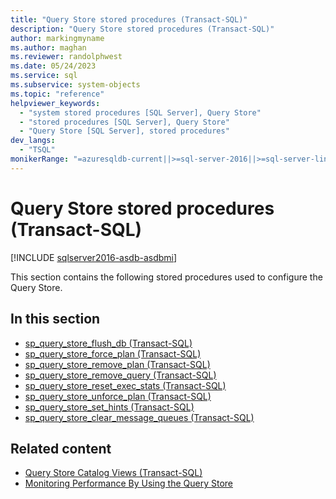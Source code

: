 ```yaml
---
title: "Query Store stored procedures (Transact-SQL)"
description: "Query Store stored procedures (Transact-SQL)"
author: markingmyname
ms.author: maghan
ms.reviewer: randolphwest
ms.date: 05/24/2023
ms.service: sql
ms.subservice: system-objects
ms.topic: "reference"
helpviewer_keywords:
  - "system stored procedures [SQL Server], Query Store"
  - "stored procedures [SQL Server], Query Store"
  - "Query Store [SQL Server], stored procedures"
dev_langs:
  - "TSQL"
monikerRange: "=azuresqldb-current||>=sql-server-2016||>=sql-server-linux-2017||=azuresqldb-mi-current"
---
```

# Query Store stored procedures (Transact-SQL)

[!INCLUDE [sqlserver2016-asdb-asdbmi](../../includes/applies-to-version/sqlserver2016-asdb-asdbmi.md)]

This section contains the following stored procedures used to configure the Query Store.

## In this section

- [sp_query_store_flush_db (Transact-SQL)](sp-query-store-flush-db-transact-sql.md)
- [sp_query_store_force_plan (Transact-SQL)](sp-query-store-force-plan-transact-sql.md)
- [sp_query_store_remove_plan (Transact-SQL)](sp-query-store-remove-plan-transact-sql.md)
- [sp_query_store_remove_query (Transact-SQL)](sp-query-store-remove-query-transact-sql.md)
- [sp_query_store_reset_exec_stats (Transact-SQL)](sp-query-store-reset-exec-stats-transact-sql.md)
- [sp_query_store_unforce_plan (Transact-SQL)](sp-query-store-unforce-plan-transact-sql.md)
- [sp_query_store_set_hints (Transact-SQL)](sys-sp-query-store-set-hints-transact-sql.md)
- [sp_query_store_clear_message_queues (Transact-SQL)](sp-query-store-clear-message-queues-transact-sql.md)

## Related content

- [Query Store Catalog Views (Transact-SQL)](../system-catalog-views/query-store-catalog-views-transact-sql.md)
- [Monitoring Performance By Using the Query Store](../performance/monitoring-performance-by-using-the-query-store.md)

